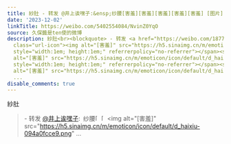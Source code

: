 ```yaml
---
title: 紗肚 - 转发 @井上诶嘿子:&ensp;纱腰[害羞][害羞][害羞][害羞][害羞] [图片]
date: '2023-12-02'
linkTitle: https://weibo.com/5402554084/NvinZ0YqO
source: 久保醬是ten使的微博
description: 紗肚<br><blockquote> - 转发 <a href="https://weibo.com/1877963711" target="_blank">@井上诶嘿子</a>: 纱腰<span
  class="url-icon"><img alt="[害羞]" src="https://h5.sinaimg.cn/m/emoticon/icon/default/d_haixiu-094a0fcce9.png"
  style="width:1em; height:1em;" referrerpolicy="no-referrer"></span><span class="url-icon"><img
  alt="[害羞]" src="https://h5.sinaimg.cn/m/emoticon/icon/default/d_haixiu-094a0fcce9.png"
  style="width:1em; height:1em;" referrerpolicy="no-referrer"></span><span class="url-icon"><img
  alt="[害羞]" src="https://h5.sinaimg.cn/m/emoticon/icon/default/d_haixiu-094a0fcce9.png"
  ...
disable_comments: true
---
```

紗肚<br><blockquote> - 转发 <a href="https://weibo.com/1877963711" target="_blank">@井上诶嘿子</a>: 纱腰<span class="url-icon"><img alt="[害羞]" src="https://h5.sinaimg.cn/m/emoticon/icon/default/d_haixiu-094a0fcce9.png" style="width:1em; height:1em;" referrerpolicy="no-referrer"></span><span class="url-icon"><img alt="[害羞]" src="https://h5.sinaimg.cn/m/emoticon/icon/default/d_haixiu-094a0fcce9.png" style="width:1em; height:1em;" referrerpolicy="no-referrer"></span><span class="url-icon"><img alt="[害羞]" src="https://h5.sinaimg.cn/m/emoticon/icon/default/d_haixiu-094a0fcce9.png" ...